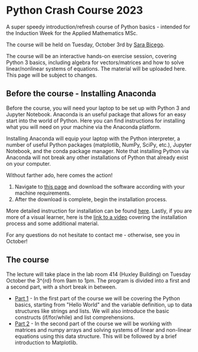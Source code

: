 # Python Crash Course 2023

A super speedy introduction/refresh course of Python basics - intended for the Induction Week for the Applied Mathematics MSc. 

The course will be held on Tuesday, October 3rd by [Sara Bicego](https://sites.google.com/view/s-bicego/home). 

The course will be an interactive hands-on exercise session, covering Python 3 basics, including algebra for vectors/matrices and how to solve linear/nonlinear systems of equations. The material will be uploaded here. This page will be subject to changes.

## Before the course - Installing Anaconda
Before the course, you will need your laptop to be set up with Python 3 and Jupyter Notebook. Anaconda is an useful package that allows for an easy start into the world of Python. Here you can find instructions for installing what you will need on your machine via the Anaconda platform. 

Installing Anaconda will equip your laptop with the Python interpreter, a number of useful Python packages (matplotlib, NumPy, SciPy, etc.), 
Jupyter Notebook, and the conda package manager. Note that installing Python via Anaconda will not break any other installations of Python that already exist on your computer. 

Without farther ado, here comes the action!
1. Navigate to [this page](https://www.anaconda.com/download/) and download the software according with your machine requirements.
2. After the download is complete, begin the installation process.

More detailed instruction for installation can be found [here](https://www.pythonlikeyoumeanit.com/Module1_GettingStartedWithPython/Installing_Python.html#:~:text=Installing%20the%20Anaconda%20platform%20will,matplotlib%2C%20NumPy%2C%20and%20SciPy.).
Lastly, if you are more of a visual learner, here is the [link to a video](https://learning.anaconda.cloud/get-started-with-anaconda?next=%2Fget-started-with-anaconda%2F18199) covering the installation process and some additional material.

For any questions do not hesitate to contact me - otherwise, see you in October! 

## The course
The lecture will take place in the lab room 414 (Huxley Building) on Tuesday October the 3^{rd} from 9am to 1pm. The program is divided into a first and a second part, with a short break in between. 

* [Part 1](https://github.com/jadgle/PyCrashCourse2023/blob/bd8cc3316a6b5ebe51fb3e1512172d324562f17b/Part_1.ipynb) - In the first part of the course we will be covering the Python basics, starting from "Hello World" and the variable definition, up to data structures like strings and lists. We will also introduce the basic constructs (if/for/while) and list comprehensions.
* [Part 2](https://github.com/jadgle/PyCrashCourse2023/blob/6da3f02fa20d3ea2b863d4473d55aa22596c7dd3/Part_2.ipynb) - In the second part of the course we will be working with matrices and numpy arrays and solving systems of linear and non-linear equations using this data structure. This will be followed by a brief introduction to Matplotlib.









